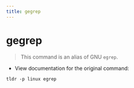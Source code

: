 ```yaml
---
title: gegrep
---
```

# gegrep

> This command is an alias of GNU `egrep`.

- View documentation for the original command:

`tldr -p linux egrep`
